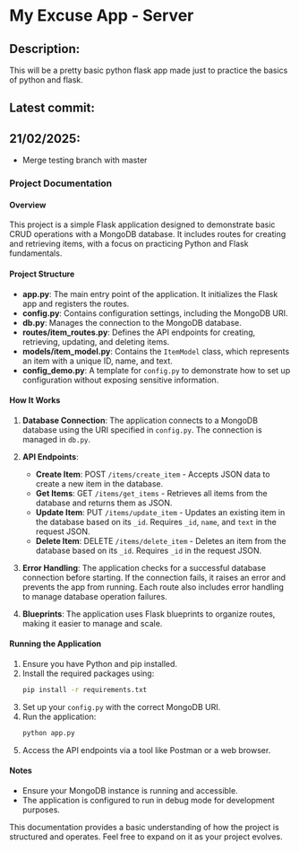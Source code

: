 # My Excuse App - Server

## Description:

This will be a pretty basic python flask app made just to practice the basics of python and flask.

## Latest commit:

## 21/02/2025:

- Merge testing branch with master

### Project Documentation

#### Overview

This project is a simple Flask application designed to demonstrate basic CRUD operations with a MongoDB database. It includes routes for creating and retrieving items, with a focus on practicing Python and Flask fundamentals.

#### Project Structure

- **app.py**: The main entry point of the application. It initializes the Flask app and registers the routes.
- **config.py**: Contains configuration settings, including the MongoDB URI.
- **db.py**: Manages the connection to the MongoDB database.
- **routes/item_routes.py**: Defines the API endpoints for creating, retrieving, updating, and deleting items.
- **models/item_model.py**: Contains the `ItemModel` class, which represents an item with a unique ID, name, and text.
- **config_demo.py**: A template for `config.py` to demonstrate how to set up configuration without exposing sensitive information.

#### How It Works

1. **Database Connection**: The application connects to a MongoDB database using the URI specified in `config.py`. The connection is managed in `db.py`.

2. **API Endpoints**:
   - **Create Item**: POST `/items/create_item` - Accepts JSON data to create a new item in the database.
   - **Get Items**: GET `/items/get_items` - Retrieves all items from the database and returns them as JSON.
   - **Update Item**: PUT `/items/update_item` - Updates an existing item in the database based on its `_id`. Requires `_id`, `name`, and `text` in the request JSON.
   - **Delete Item**: DELETE `/items/delete_item` - Deletes an item from the database based on its `_id`. Requires `_id` in the request JSON.

3. **Error Handling**: The application checks for a successful database connection before starting. If the connection fails, it raises an error and prevents the app from running. Each route also includes error handling to manage database operation failures.

4. **Blueprints**: The application uses Flask blueprints to organize routes, making it easier to manage and scale.

#### Running the Application

1. Ensure you have Python and pip installed.
2. Install the required packages using:
   ```bash
   pip install -r requirements.txt
   ```
3. Set up your `config.py` with the correct MongoDB URI.
4. Run the application:
   ```bash
   python app.py
   ```
5. Access the API endpoints via a tool like Postman or a web browser.

#### Notes

- Ensure your MongoDB instance is running and accessible.
- The application is configured to run in debug mode for development purposes.

This documentation provides a basic understanding of how the project is structured and operates. Feel free to expand on it as your project evolves.
